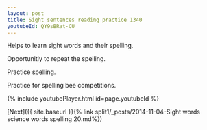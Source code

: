 ```yaml
---
layout: post
title: Sight sentences reading practice 1340
youtubeId: QY9sBRat-CU
---
```

 
 
Helps to learn sight words and their spelling.

Opportunitiy to repeat the spelling. 

Practice spelling. 
 
Practice for spelling bee competitions. 
 
{% include youtubePlayer.html id=page.youtubeId %}
 
 

[Next]({{ site.baseurl }}{% link  split1/_posts/2014-11-04-Sight words science words spelling 20.md%})
 
